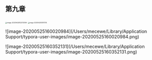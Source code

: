 

## 第九章

<img src="/Users/mecewe/Library/Application Support/typora-user-images/image-20200426162013094.png" alt="image-20200426162013094" style="zoom:33%;" />

<img src="/Users/mecewe/Library/Application Support/typora-user-images/image-20200426161911795.png" alt="image-20200426161911795" style="zoom:30%;" />

![image-20200525160020984](/Users/mecewe/Library/Application Support/typora-user-images/image-20200525160020984.png)



![image-20200525160352131](/Users/mecewe/Library/Application Support/typora-user-images/image-20200525160352131.png)